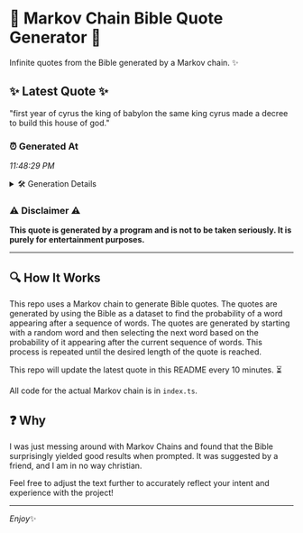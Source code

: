 # 📖 Markov Chain Bible Quote Generator 📖

Infinite quotes from the Bible generated by a Markov chain. ✨

## ✨ Latest Quote ✨
"first year of cyrus the king of babylon the same king cyrus made a decree to build this house of god."

### ⏰ Generated At
*11:48:29 PM*

<details>
    <summary>🛠️ Generation Details</summary>
    <p>
        <strong>🌱 Seed:</strong> first<br>
        <strong>🔄 Iterations:</strong> 20<br>
        <strong>📜 Context History:</strong><br>[ first ]: year<br>[ first, year ]: of<br>[ first, year, of ]: cyrus<br>[ first, year, of, cyrus ]: the<br>[ first, year, of, cyrus, the ]: king<br>[ first, year, of, cyrus, the, king ]: of<br>[ year, of, cyrus, the, king, of ]: babylon<br>[ of, cyrus, the, king, of, babylon ]: the<br>[ cyrus, the, king, of, babylon, the ]: same<br>[ the, king, of, babylon, the, same ]: king<br>[ king, of, babylon, the, same, king ]: cyrus<br>[ of, babylon, the, same, king, cyrus ]: made<br>[ babylon, the, same, king, cyrus, made ]: a<br>[ the, same, king, cyrus, made, a ]: decree<br>[ same, king, cyrus, made, a, decree ]: to<br>[ king, cyrus, made, a, decree, to ]: build<br>[ cyrus, made, a, decree, to, build ]: this<br>[ made, a, decree, to, build, this ]: house<br>[ a, decree, to, build, this, house ]: of<br>[ decree, to, build, this, house, of ]: god.<br>
    </p>
</details>

### ⚠️ Disclaimer ⚠️
**This quote is generated by a program and is not to be taken seriously. It is purely for entertainment purposes.**

---

## 🔍 How It Works

This repo uses a Markov chain to generate Bible quotes. The quotes are generated by using the Bible as a dataset to find the probability of a word appearing after a sequence of words. The quotes are generated by starting with a random word and then selecting the next word based on the probability of it appearing after the current sequence of words. This process is repeated until the desired length of the quote is reached.

This repo will update the latest quote in this README every 10 minutes. ⏳

All code for the actual Markov chain is in `index.ts`.

## ❓ Why

I was just messing around with Markov Chains and found that the Bible surprisingly yielded good results when prompted. 
It was suggested by a friend, and I am in no way christian.

Feel free to adjust the text further to accurately reflect your intent and experience with the project!

---

*Enjoy*✨
